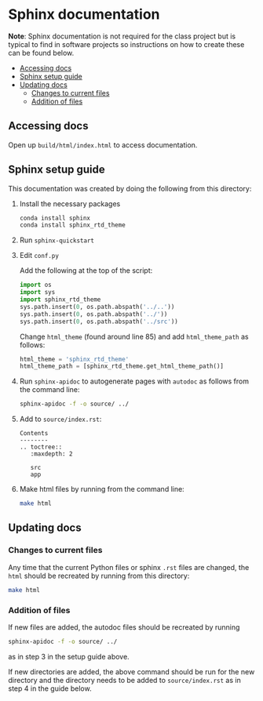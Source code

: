 # Sphinx documentation

**Note**: Sphinx documentation is not required for the class project but is typical to find in software projects so instructions on how to create these can be found below. 

<!-- toc -->

- [Accessing docs](#accessing-docs)
- [Sphinx setup guide](#sphinx-setup-guide)
- [Updating docs](#updating-docs)
  * [Changes to current files](#changes-to-current-files)
  * [Addition of files](#addition-of-files)

<!-- tocstop -->

## Accessing docs 

Open up `build/html/index.html` to access documentation. 

## Sphinx setup guide

This documentation was created by doing the following from this directory: 

1. Install the necessary packages
    ```bash
    conda install sphinx
    conda install sphinx_rtd_theme
    ```
1. Run `sphinx-quickstart`

2. Edit `conf.py`

    Add the following at the top of the script: 
    
    ```python
    import os
    import sys
    import sphinx_rtd_theme
    sys.path.insert(0, os.path.abspath('../..'))
    sys.path.insert(0, os.path.abspath('../'))
    sys.path.insert(0, os.path.abspath('../src'))
    ```
    
    Change `html_theme` (found around line 85) and add `html_theme_path` as follows:
    
    ```python
    html_theme = 'sphinx_rtd_theme'
    html_theme_path = [sphinx_rtd_theme.get_html_theme_path()]
    ```

3. Run `sphinx-apidoc` to autogenerate pages with `autodoc` as follows from the command line:

    ```bash
    sphinx-apidoc -f -o source/ ../ 
    ```

4. Add to `source/index.rst`:

    ```markdowns
    Contents
    --------
    .. toctree::
       :maxdepth: 2
    
       src
       app
    ```

5. Make html files by running from the command line: 

    ```bash
    make html 
    ```

## Updating docs

### Changes to current files 
Any time that the current Python files or sphinx `.rst` files are changed, the `html` should be recreated by running from this directory:

```bash
make html
```

### Addition of files 

If new files are added, the autodoc files should be recreated by running 

```bash
sphinx-apidoc -f -o source/ ../ 
```

as in step 3 in the setup guide above. 

If new directories are added, the above command should be run for the new directory and the directory needs to be added to `source/index.rst` as in step 4 in the guide below.
